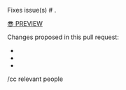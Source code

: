 Fixes issue(s) # .

[:sunglasses: PREVIEW](https://federalist.18f.gov/preview/18F/doi-extractives-data/[BRANCH_NAME]/)

Changes proposed in this pull request:

-
-
-

/cc relevant people
